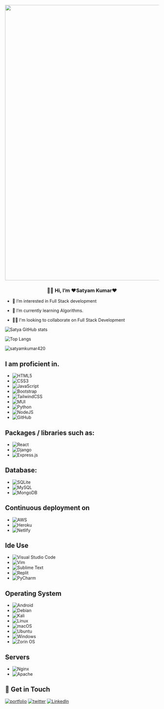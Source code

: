
<p align="center">
  <img  width="900" src="https://www.aalpha.net/wp-content/uploads/2020/12/full-stack-development.gif" >
  
<h3 align="center"> 🙋‍♂️ Hi, I’m ❤️Satyam Kumar❤️ </h3>
  
</p>




 - 👀 I’m interested in Full Stack development

 - 🧠 I’m currently learning Algorithms.

 - 👯‍♀️ I'm looking to collaborate on Full Stack Development

![Satya GitHub stats](https://github-readme-stats.vercel.app/api?username=satyamkumar420&theme=radical)

![Top Langs](https://github-readme-stats.vercel.app/api/top-langs/?username=satyamkumar420&layout=compact&theme=radical)

<p><img src="https://github-readme-streak-stats.herokuapp.com/?user=satyamkumar420&theme=radical" alt="satyamkumar420" /></p>



## I am proficient in.
*   ![HTML5](https://img.shields.io/badge/html5-%23E0234E.svg?style=for-the-badge&logo=html5&logoColor=white)
*   ![CSS3](https://img.shields.io/badge/css3-%231572B6.svg?style=for-the-badge&logo=css3&logoColor=white)
*   ![JavaScript](https://img.shields.io/badge/javascript-%23323330.svg?style=for-the-badge&logo=javascript&logoColor=%23F7DF1E)
*   ![Bootstrap](https://img.shields.io/badge/bootstrap-%23563D7C.svg?style=for-the-badge&logo=bootstrap&logoColor=white)
*   ![TailwindCSS](https://img.shields.io/badge/tailwindcss-%2338B2AC.svg?style=for-the-badge&logo=tailwind-css&logoColor=white)
*   ![MUI](https://img.shields.io/badge/MUI-%230081CB.svg?style=for-the-badge&logo=mui&logoColor=white)
*   ![Python](https://img.shields.io/badge/python-3670A0?style=for-the-badge&logo=python&logoColor=ffdd54)
*   ![NodeJS](https://img.shields.io/badge/node.js-6DA55F?style=for-the-badge&logo=node.js&logoColor=white)
*   ![GitHub](https://img.shields.io/badge/github-%23121011.svg?style=for-the-badge&logo=github&logoColor=white)

## Packages / libraries such as:
*   ![React](https://img.shields.io/badge/react-%2320232a.svg?style=for-the-badge&logo=react&logoColor=%2361DAFB) 
*   ![Django](https://img.shields.io/badge/django-%23092E20.svg?style=for-the-badge&logo=django&logoColor=white)
*   ![Express.js](https://img.shields.io/badge/express.js-%23404d59.svg?style=for-the-badge&logo=express&logoColor=%2361DAFB)

## Database:
* 	![SQLite](https://img.shields.io/badge/sqlite-%2307405e.svg?style=for-the-badge&logo=sqlite&logoColor=white)
*   ![MySQL](https://img.shields.io/badge/mysql-%2300f.svg?style=for-the-badge&logo=mysql&logoColor=white)
*   ![MongoDB](https://img.shields.io/badge/MongoDB-%2320232a.svg?style=for-the-badge&logo=mongodb&logoColor=#00DC82)

## Continuous deployment on
*   ![AWS](https://img.shields.io/badge/AWS-%23FF9900.svg?style=for-the-badge&logo=amazon-aws&logoColor=white)
*   ![Heroku](https://img.shields.io/badge/heroku-%23430098.svg?style=for-the-badge&logo=heroku&logoColor=white)
*   ![Netlify](https://img.shields.io/badge/netlify-%23000000.svg?style=for-the-badge&logo=netlify&logoColor=#00C7B7)

## Ide Use
* ![Visual Studio Code](https://img.shields.io/badge/Visual%20Studio%20Code-0078d7.svg?style=for-the-badge&logo=visual-studio-code&logoColor=white)
* ![Vim](https://img.shields.io/badge/VIM-%2311AB00.svg?style=for-the-badge&logo=vim&logoColor=white)
* ![Sublime Text](https://img.shields.io/badge/sublime_text-%23575757.svg?style=for-the-badge&logo=sublime-text&logoColor=important)
* ![Replit](https://img.shields.io/badge/Replit-DD1200?style=for-the-badge&logo=Replit&logoColor=white)
* ![PyCharm](https://img.shields.io/badge/pycharm-143?style=for-the-badge&logo=pycharm&logoColor=black&color=black&labelColor=green)

## Operating System
* ![Android](https://img.shields.io/badge/Android-3DDC84?style=for-the-badge&logo=android&logoColor=white)
* ![Debian](https://img.shields.io/badge/Debian-D70A53?style=for-the-badge&logo=debian&logoColor=white)
* ![Kali](https://img.shields.io/badge/Kali-268BEE?style=for-the-badge&logo=kalilinux&logoColor=white)
* ![Linux](https://img.shields.io/badge/Linux-FCC624?style=for-the-badge&logo=linux&logoColor=black)
* ![macOS](https://img.shields.io/badge/mac%20os-000000?style=for-the-badge&logo=macos&logoColor=F0F0F0)
* ![Ubuntu](https://img.shields.io/badge/Ubuntu-E95420?style=for-the-badge&logo=ubuntu&logoColor=white)
* ![Windows](https://img.shields.io/badge/Windows-0078D6?style=for-the-badge&logo=windows&logoColor=white)
* ![Zorin OS](https://img.shields.io/badge/-Zorin%20OS-%2310AAEB?style=for-the-badge&logo=zorin&logoColor=white)

## Servers
* ![Nginx](https://img.shields.io/badge/nginx-%23009639.svg?style=for-the-badge&logo=nginx&logoColor=white)
* ![Apache](https://img.shields.io/badge/apache-%23D42029.svg?style=for-the-badge&logo=apache&logoColor=white)


## 🔗 Get in Touch
[![portfolio](https://img.shields.io/badge/my_portfolio-000?style=for-the-badge&logo=ko-fi&logoColor=white)](https://satyamkumar420.github.io/Portfolio/)
[![twitter](https://img.shields.io/badge/twitter-1DA1F2?style=for-the-badge&logo=twitter&logoColor=white)](https://twitter.com/SatyaG53746875)
[![LinkedIn](https://img.shields.io/badge/linkedin-1DA1F2?style=for-the-badge&logo=linkedin&logoColor=white)](https://www.linkedin.com/in/satyam-kumar-3b71aa205/)


